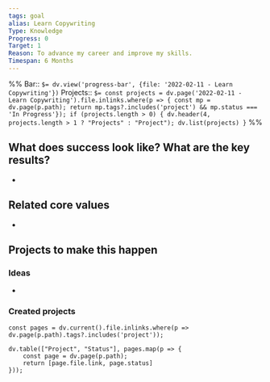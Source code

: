 ```yaml
---
tags: goal
alias: Learn Copywriting
Type: Knowledge
Progress: 0
Target: 1
Reason: To advance my career and improve my skills.
Timespan: 6 Months
---
```


%%
Bar:: `$= dv.view('progress-bar', {file: '2022-02-11 - Learn Copywriting'})`
Projects:: `$= const projects = dv.page('2022-02-11 - Learn Copywriting').file.inlinks.where(p => { const mp = dv.page(p.path); return mp.tags?.includes('project') && mp.status === 'In Progress'}); if (projects.length > 0) { dv.header(4, projects.length > 1 ? "Projects" : "Project"); dv.list(projects) }`
%%

## What does success look like? What are the key results?

-

## Related core values

-

## Projects to make this happen

### Ideas

-

### Created projects

```dataviewjs
const pages = dv.current().file.inlinks.where(p => dv.page(p.path).tags?.includes('project'));

dv.table(["Project", "Status"], pages.map(p => {
	const page = dv.page(p.path);
	return [page.file.link, page.status]
}));
```
